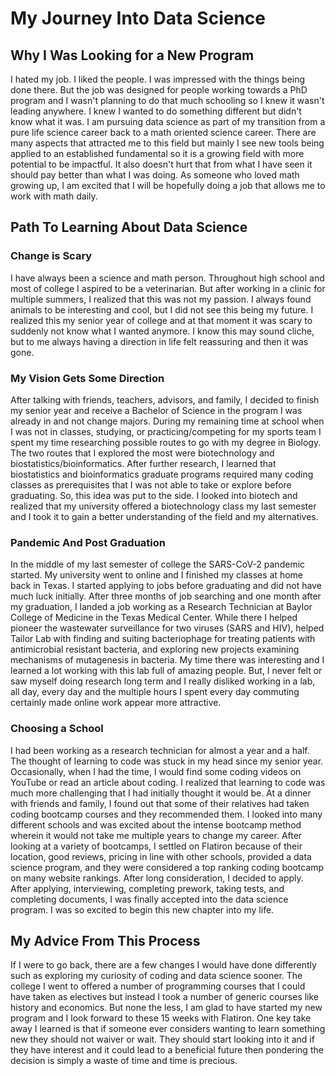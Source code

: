 # My Journey Into Data Science

## Why I Was Looking for a New Program
I hated my job.  I liked the people.  I was impressed with the things being done there.  But the job was designed for people working towards a PhD program and I wasn't planning to do that much schooling so I knew it wasn't leading anywhere.  I knew I wanted to do something different but didn't know what it was.  I am pursuing data science as part of my transition from a pure life science career back to a math oriented science career.  There are many aspects that attracted me to this field but mainly I see new tools being applied to an established fundamental so it is a growing field with more potential to be impactful.  It also doesn't hurt that from what I have seen it should pay better than what I was doing.  As someone who loved math growing up, I am excited that I will be hopefully doing a job that allows me to work with math daily.

## Path To Learning About Data Science

### Change is Scary

I have always been a science and math person. Throughout high school and most of college I aspired to be a veterinarian.  But after working in a clinic for multiple summers, I realized that this was not my passion.  I always found animals to be interesting and cool, but I did not see this being my future. I realized this my senior year of college and at that moment it was scary to suddenly not know what I wanted anymore.  I know this may sound cliche, but to me always having a direction in life felt reassuring and then it was gone. 

### My Vision Gets Some Direction

After talking with friends, teachers, advisors, and family, I decided to finish my senior year and receive a Bachelor of Science in the program I was already in and not change majors.  During my remaining time at school when I was not in classes, studying, or practicing/competing for my sports team I spent my time researching possible routes to go with my degree in Biology.  The two routes that I explored the most were biotechnology and biostatistics/bioinformatics.  After further research, I learned that biostatistics and bioinformatics graduate programs required many coding classes as prerequisites that I was not able to take or explore before graduating.  So, this idea was put to the side.  I looked into biotech and realized that my university offered a biotechnology class my last semester and I took it to gain a better understanding of the field and my alternatives.

### Pandemic And Post Graduation

In the middle of my last semester of college the SARS-CoV-2 pandemic started.  My university went to online and I finished my classes at home back in Texas.  I started applying to jobs before graduating and did not have much luck initially. After three months of job searching and one month after my graduation, I landed a job working as a Research Technician at Baylor College of Medicine in the Texas Medical Center.  While there I helped pioneer the wastewater surveillance for two viruses (SARS and HIV), helped Tailor Lab with finding and suiting bacteriophage for treating patients with antimicrobial resistant bacteria, and exploring new projects examining  mechanisms of mutagenesis in bacteria.  My time there was interesting and I learned a lot working with this lab full of amazing people.  But, I never felt or saw myself doing research long term and I really disliked working in a lab, all day, every day and the multiple hours I spent every day commuting certainly made online work appear more attractive. 

### Choosing a School

I had been working as a research technician for almost a year and a half.  The thought of learning to code was stuck in my head since my senior year.  Occasionally, when I had the time, I would find some coding videos on YouTube or read an article about coding.  I realized that learning to code was much more challenging that I had initially thought it would be.  At a dinner with friends and family, I found out that some of their relatives had taken coding bootcamp courses and they recommended them.  I looked into many different schools and was excited about the intense bootcamp method wherein it would not take me multiple years to change my career.  After looking at a variety of bootcamps, I settled on Flatiron because of their location, good reviews, pricing in line with other schools, provided a data science program, and they were considered a top ranking coding bootcamp on many website rankings.  After long consideration, I decided to apply.  After applying, interviewing, completing prework, taking tests, and completing documents, I was finally accepted into the data science program.  I was so excited to begin this new chapter into my life. 

## My Advice From This Process

If I were to go back, there are a few changes I would have done differently such as exploring my curiosity of coding and data science sooner.  The college I went to offered a number of programming courses that I could have taken as electives but instead I took a number of generic courses like history and economics.  But none the less, I am glad to have started my new program and I look forward to these 15 weeks with Flatiron.  One key take away I learned is that if someone ever considers wanting to learn something new they should not waiver or wait.  They should start looking into it and if they have interest and it could lead to a beneficial future then pondering the decision is simply a waste of time and time is precious.
